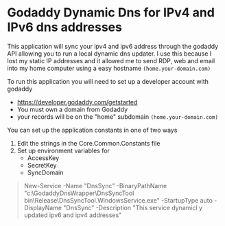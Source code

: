 # Godaddy Dynamic Dns for IPv4 and IPv6 dns addresses

This application will sync your ipv4 and ipv6 address through the godaddy API allowing you to run a local dynamic dns updater.  I use this because I lost my static IP addresses and it allowed me to send RDP, web and email into my home computer using a easy hostname ``` (home.your-domain.com) ```

To run this application you will need to set up a developer account with godaddy
 - https://developer.godaddy.com/getstarted
 - You must own a domain from Godaddy
 - your records will be on the "home" subdomain ``` (home.your-domain.com) ```

You can set up the application constants in one of two ways
 1) Edit the strings in the Core.Common.Constants file
 2) Set up environment variables for
    - AccessKey
    - SecretKey
    - SyncDomain

>New-Service -Name "DnsSync" -BinaryPathName "c:\GodaddyDnsWrapper\DnsSyncTool\
bin\Release\DnsSyncTool.WindowsService.exe" -StartupType auto -DisplayName "DnsSync" -Description "This service dynamicl
y updated ipv6 and ipv4 addresses"